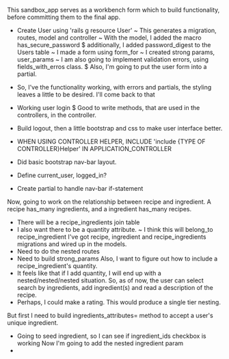 This sandbox_app serves as a workbench form which to build functionality, before committing them to the final app.

* Create User using 'rails g resource User'
  ~ This generates a migration, routes, model and controller
  ~ With the model, I added the macro has_secure_password
    $ additionally, I added password_digest to the Users table
  ~ I made a form using form_for
  ~ I created strong params, user_params
  ~ I am also going to implement validation errors, using fields_with_erros class.
    $ Also, I'm going to put the user form into a partial.  
* So, I've the functionality working, with errors and partials, the styling leaves a little to be desired.  I'll come back to that

* Working user login
    $ Good to write methods, that are used in the controllers, in the controller.
* Build logout, then a little bootstrap and css to make user interface better.  
* WHEN USING CONTROLLER HELPER, INCLUDE 'include {TYPE OF CONTROLLER}Helper'
IN APPLICATION_CONTROLLER

* Did basic bootstrap nav-bar layout.
* Define current_user, logged_in?
* Create partial to handle nav-bar if-statement

Now, going to work on the relationship  between recipe and ingredient. A recipe has_many ingredients, and a ingredient has_many recipes.
  * There will be a recipe_ingredients join table
  * I also want there to be a quantity attribute.
    ~ I think this will belong_to recipe_ingredient
I've got recipe, ingredient and recipe_ingredients migrations and wired up in the models.
  * Need to do the nested routes
  * Need to build strong_params
Also, I want to figure out how to include a recipe_ingredient's quantity.  
  * It feels like that if I add quantity, I will end up with a nested/nested/nested situation.
So, as of now, the user can select search by ingredients, add ingredient(s) and read a description of the recipe.  
  * Perhaps, I could make a rating. This would produce a single tier nesting.

But first I need to build ingredients_attributes= method to accept a user's unique ingredient.  
  * Going to seed ingredient, so I can see if ingredient_ids checkbox is working
Now I'm going to add the nested ingredient param
  * 
